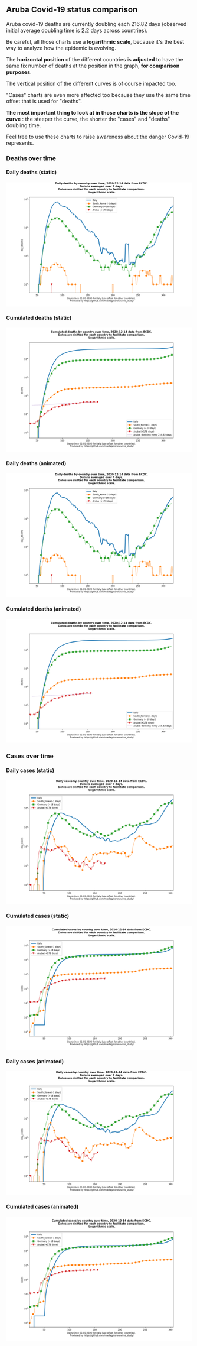 ## Aruba Covid-19 status comparison 

Aruba covid-19 deaths are currently doubling each 216.82 days (observed initial average doubling time is 2.2 days across countries).



Be careful, all those charts use a **logarithmic scale**, because it's the best way to analyze how the epidemic is evolving.
 
The **horizontal position** of the different countries is **adjusted** to have the same fix number of deaths at the position in the graph, **for comparison purposes**.

The vertical position of the different curves is of course impacted too.

"Cases" charts are even more affected too because they use the same time offset that is used for "deaths".

**The most important thing to look at in those charts is the slope of the curve** : the steeper the curve, the shorter the "cases" and "deaths" doubling time.

Feel free to use these charts to raise awareness about the danger Covid-19 represents. 


 
### Deaths over time
 
#### Daily deaths (static)
![Aruba covid-19 daily deaths static chart](https://raw.githubusercontent.com/madlag/coronavirus_study/master/notebooks/graphs/2020-12-14/countries/Aruba/2020-12-14_Aruba_day_deaths.png "Aruba covid-19 day_deaths static chart")   
 
#### Cumulated deaths (static)
![Aruba covid-19 cumulated deaths static chart](https://raw.githubusercontent.com/madlag/coronavirus_study/master/notebooks/graphs/2020-12-14/countries/Aruba/2020-12-14_Aruba_deaths.png "Aruba covid-19 deaths static chart")   
 
#### Daily deaths (animated)
![Aruba covid-19 daily deaths animated chart](https://raw.githubusercontent.com/madlag/coronavirus_study/master/notebooks/graphs/2020-12-14/countries/Aruba/2020-12-14_Aruba_day_deaths.gif "Aruba covid-19 day_deaths animated chart")   
 
#### Cumulated deaths (animated)
![Aruba covid-19 cumulated deaths animated chart](https://raw.githubusercontent.com/madlag/coronavirus_study/master/notebooks/graphs/2020-12-14/countries/Aruba/2020-12-14_Aruba_deaths.gif "Aruba covid-19 deaths animated chart")   

 
### Cases over time
 
#### Daily cases (static)
![Aruba covid-19 daily cases static chart](https://raw.githubusercontent.com/madlag/coronavirus_study/master/notebooks/graphs/2020-12-14/countries/Aruba/2020-12-14_Aruba_day_cases.png "Aruba covid-19 day_cases static chart")   
 
#### Cumulated cases (static)
![Aruba covid-19 cumulated cases static chart](https://raw.githubusercontent.com/madlag/coronavirus_study/master/notebooks/graphs/2020-12-14/countries/Aruba/2020-12-14_Aruba_cases.png "Aruba covid-19 cases static chart")   
 
#### Daily cases (animated)
![Aruba covid-19 daily cases animated chart](https://raw.githubusercontent.com/madlag/coronavirus_study/master/notebooks/graphs/2020-12-14/countries/Aruba/2020-12-14_Aruba_day_cases.gif "Aruba covid-19 day_cases animated chart")   
 
#### Cumulated cases (animated)
![Aruba covid-19 cumulated cases animated chart](https://raw.githubusercontent.com/madlag/coronavirus_study/master/notebooks/graphs/2020-12-14/countries/Aruba/2020-12-14_Aruba_cases.gif "Aruba covid-19 cases animated chart")   

